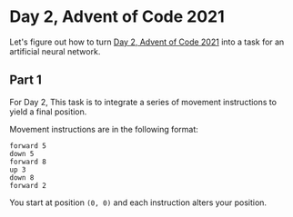 # Day 2, Advent of Code 2021

Let's figure out how to turn [Day 2, Advent of Code 2021](https://adventofcode.com/2021/day/2) into a task for an artificial neural network.


## Part 1

For Day 2, This task is to integrate a series of movement instructions to yield a final position.

Movement instructions are in the following format:
```
forward 5
down 5
forward 8
up 3
down 8
forward 2
```

You start at position `(0, 0)` and each instruction alters your position.
